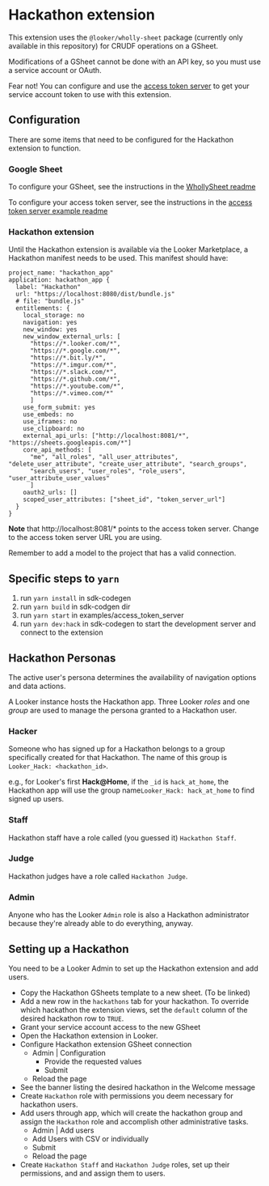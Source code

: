 # Hackathon extension

This extension uses the `@looker/wholly-sheet` package (currently only available in this repository) for CRUDF operations on a GSheet.

Modifications of a GSheet cannot be done with an API key, so you must use a service account or OAuth.

Fear not! You can configure and use the [access token server](/examples/access-token-server) to get your service account token to use with this extension.

## Configuration

There are some items that need to be configured for the Hackathon extension to function.

### Google Sheet

To configure your GSheet, see the instructions in the [WhollySheet readme](../wholly-sheet/README.md#getting-your-gsheet-credentials)

To configure your access token server, see the instructions in the [access token server example readme](../../examples/access-token-server/README.md)

### Hackathon extension

Until the Hackathon extension is available via the Looker Marketplace, a Hackathon manifest needs to be used. This manifest should have:

```lookml
project_name: "hackathon_app"
application: hackathon_app {
  label: "Hackathon"
  url: "https://localhost:8080/dist/bundle.js"
  # file: "bundle.js"
  entitlements: {
    local_storage: no
    navigation: yes
    new_window: yes
    new_window_external_urls: [
      "https://*.looker.com/*",
      "https://*.google.com/*",
      "https://*.bit.ly/*",
      "https://*.imgur.com/*",
      "https://*.slack.com/*",
      "https://*.github.com/*",
      "https://*.youtube.com/*",
      "https://*.vimeo.com/*"
      ]
    use_form_submit: yes
    use_embeds: no
    use_iframes: no
    use_clipboard: no
    external_api_urls: ["http://localhost:8081/*", "https://sheets.googleapis.com/*"]
    core_api_methods: [
      "me", "all_roles", "all_user_attributes", "delete_user_attribute", "create_user_attribute", "search_groups",
      "search_users", "user_roles", "role_users", "user_attribute_user_values"
      ]
    oauth2_urls: []
    scoped_user_attributes: ["sheet_id", "token_server_url"]
  }
}
```

**Note** that http://localhost:8081/\* points to the access token server. Change to the access token server URL you are using.

Remember to add a model to the project that has a valid connection.

## Specific steps to `yarn`
1. run `yarn install` in sdk-codegen 
2. run `yarn build` in sdk-codgen dir
3. run `yarn start` in examples/access_token_server
4. run `yarn dev:hack` in sdk-codegen to start the development server and connect to the extension

## Hackathon Personas

The active user's persona determines the availability of navigation options and data actions.

A Looker instance hosts the Hackathon app. Three Looker _roles_ and one _group_ are used to manage the persona granted to a Hackathon user.

### Hacker

Someone who has signed up for a Hackathon belongs to a group specifically created for that Hackathon. The name of this group is `Looker_Hack: <hackathon_id>`.

e.g., for Looker's first **Hack@Home**, if the `_id` is `hack_at_home`, the Hackathon app will use the group name`Looker_Hack: hack_at_home` to find signed up users.

### Staff

Hackathon staff have a role called (you guessed it) `Hackathon Staff`.

### Judge

Hackathon judges have a role called `Hackathon Judge`.

### Admin

Anyone who has the Looker `Admin` role is also a Hackathon administrator because they're already able to do everything, anyway.

## Setting up a Hackathon

You need to be a Looker Admin to set up the Hackathon extension and add users.

- Copy the Hackathon GSheets template to a new sheet. (To be linked)
- Add a new row in the `hackathons` tab for your hackathon. To override which hackathon the extension views, set the `default` column of the desired hackathon row to `TRUE`.
- Grant your service account access to the new GSheet
- Open the Hackathon extension in Looker.
- Configure Hackathon extension GSheet connection
  - Admin | Configuration
    - Provide the requested values
    - Submit
  - Reload the page
- See the banner listing the desired hackathon in the Welcome message
- Create `Hackathon` role with permissions you deem necessary for hackathon users.
- Add users through app, which will create the hackathon group and assign the `Hackathon` role and accomplish other administrative tasks.
  -   Admin | Add users
    -  Add Users with CSV or individually
    -  Submit
  -  Reload the page
- Create `Hackathon Staff` and `Hackathon Judge` roles, set up their permissions, and and assign them to users.
